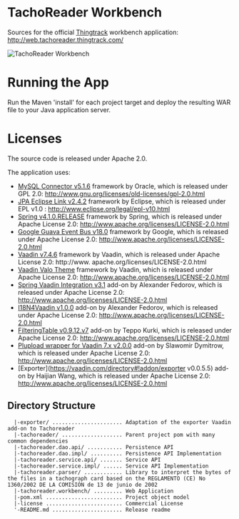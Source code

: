 TachoReader Workbench
==================================

Sources for the official [Thingtrack](http://tachoreader.thingtrack.com/) workbench application: http://web.tachoreader.thingtrack.com/

![TachoReader Workbench](http://tachoreader.thingtrack.com/assets/img/app-bg.png)

Running the App
==
Run the Maven 'install' for each project target and deploy the resulting WAR file to your Java application server.

Licenses
==
The source code is released under Apache 2.0.

The application uses: 
- [MySQL Connector v5.1.6](http://dev.mysql.com/downloads/connector/j/) framework by Oracle, which is released under GPL 2.0: http://www.gnu.org/licenses/old-licenses/gpl-2.0.html
- [JPA Eclipse Link v2.4.2](http://www.eclipse.org/eclipselink/) framework by Eclipse, which is released under EPL v1.0 : http://www.eclipse.org/legal/epl-v10.html
- [Spring v4.1.0.RELEASE](https://spring.io/) framework by Spring, which is released under Apache License 2.0: http://www.apache.org/licenses/LICENSE-2.0.html
- [Google Guava Event Bus v18.0](https://code.google.com/p/guava-libraries/) framework by Google, which is released under Apache License 2.0: http://www.apache.org/licenses/LICENSE-2.0.html
- [Vaadin v7.4.6](https://vaadin.com/home) framework by Vaadin, which is released under Apache License 2.0: http://www.
apache.org/licenses/LICENSE-2.0.html
- [Vaadin Valo Theme](https://vaadin.com/valo) framework by Vaadin, which is released under Apache License 2.0: http://www.apache.org/licenses/LICENSE-2.0.html
- [Spring Vaadin Integration v3.1](https://vaadin.com/directory#!addon/vaadin-spring) add-on by Alexander Fedorov, which is released under Apache License 2.0: http://www.apache.org/licenses/LICENSE-2.0.html
- [I18N4Vaadin v1.0.0](https://vaadin.com/directory#!addon/i18n4vaadin) add-on by Alexander Fedorov, which is released under Apache License 2.0: http://www.apache.org/licenses/LICENSE-2.0.html
- [FilteringTable v0.9.12.v7](https://vaadin.com/directory#!addon/filteringtable) add-on by Teppo Kurki, which is released under Apache License 2.0: http://www.apache.org/licenses/LICENSE-2.0.html
- [Plupload wrapper for Vaadin 7.x v2.0.0](https://vaadin.com/directory#!addon/plupload-wrapper-for-vaadin-7x) add-on by Slawomir Dymitrow, which is released under Apache License 2.0: http://www.apache.org/licenses/LICENSE-2.0.html
- [Exporter](https://vaadin.com/directory#!addon/exporter v0.0.5.5) add-on by Haijian Wang, which is released under Apache License 2.0: http://www.apache.org/licenses/LICENSE-2.0.html

Directory Structure
-------------------

	  |-exporter/ ...................... Adaptation of the exporter Vaadin add-on to Tachoreader
	  |-tachoreader/ ................... Parent project pom with many common dependencies
	  |-tachoreader.dao.api/ ........... Persistence API
	  |-tachoreader.dao.impl/ .......... Persistence API Implementation
	  |-tachoreader.service.api/ ....... Service API
	  |-tachoreader.service.impl/ ...... Service API Implementation
	  |-tachoreader.parser/ ............ Library to interpret the bytes of the files in a tachograph card based on the REGLAMENTO (CE) No 1360/2002 DE LA COMISIÓN de 13 de junio de 2002
	  |-tachoreader.workbench/ ......... Web Application
	  |-pom.xml ........................ Project object model
	  |-license ........................ Commercial License
	  '-README.md ...................... Release readme